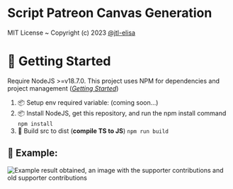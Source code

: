 # Script Patreon Canvas Generation

MIT License ~ Copyright (c) 2023 [@jtl-elisa](https://github.com/jtl-elisa/PatreonCanvasGeneration)

# 🚦 Getting Started

Require NodeJS >=v18.7.0.  This project uses NPM for dependencies and project management ([*Getting Started*](https://docs.npmjs.com/getting-started))

1. 📦 Setup env required variable: (coming soon...)
2. 📦 Install NodeJS, get this repository, and run the npm install command `npm install`
3. 🧨 Build src to dist (**compile TS to JS**) `npm run build`
 
## 🚀  Example:

<img alt="Example result obtained, an image with the supporter contributions and old supporter contributions" src="https://github.com/jtl-elisa/patreon-canvas-generation/blob/bd1ccca019d056732c86a578a966c50e36dceced/.github/assets/result-example.png?raw=true" align=center>